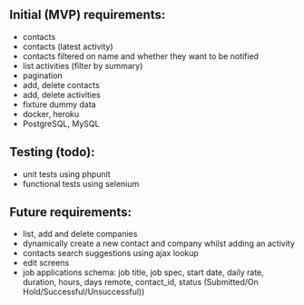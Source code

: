 
Initial (MVP) requirements:
------------------------
- contacts
- contacts (latest activity)
- contacts filtered on name and whether they want to be notified
- list activities (filter by summary)
- pagination
- add, delete contacts
- add, delete activities
- fixture dummy data
- docker, heroku 
- PostgreSQL, MySQL

Testing (todo):
------------------------
- unit tests using phpunit
- functional tests using selenium

Future requirements:
------------------------
- list, add and delete companies
- dynamically create a new contact and company whilst adding an activity
- contacts search suggestions using ajax lookup
- edit screens
- job applications
schema: job title, job spec, start date, daily rate, duration, hours, days remote, contact_id,
status (Submitted/On Hold/Successful/Unsuccessful))

